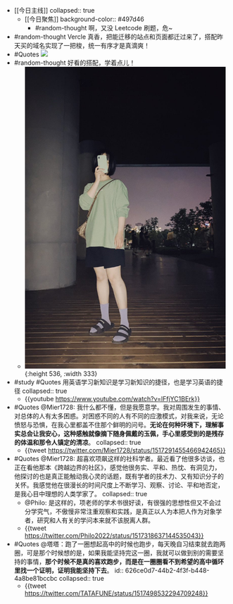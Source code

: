 - [[今日主线]]
  collapsed:: true
	- [[今日聚焦]]
	  background-color:: #497d46
		- #random-thought 啊，又没 Leetcode 刷题，危~
- #random-thought Vercle 真香，把能迁移的站点和页面都迁过来了，搭配昨天买的域名实现了一把梭，统一有序才是真滴爽！
- #Quotes ![](blob:https://web.telegram.org/5fe91151-6298-43d1-a1b0-b9f104634607)
- #random-thought 好看的搭配，学着点儿！
	- ![image.png](../assets/image_1650894583602_0.png){:height 536, :width 333}
- #study #Quotes 用英语学习新知识是学习新知识的捷径，也是学习英语的捷径
  collapsed:: true
	- {{youtube https://www.youtube.com/watch?v=lFfjYC1BErk}}
- #Quotes @Mier1728: 我什么都不懂，但是我愿意学。我对周围发生的事情、对总体的人有太多困惑。对困惑不同的人有不同的应激模式，对我来说，无论愤怒与恐惧，在我心里都盖不住那个鲜明的问号。**无论在何种环境下，理解事实总会让我安心，这种感触就像摘下随身佩戴的玉佩，手心里感受到的是残存的体温和那令人镇定的清凉**。
  collapsed:: true
	- {{tweet https://twitter.com/Mier1728/status/1517291455466942465}}
- #Quotes @Mier1728: 超喜欢项飙这样的社科学者。最近看了他很多访谈，也正在看他那本《跨越边界的社区》，感觉他很务实、平和、热忱、有洞见力，他探讨的也是真正能触动我心灵的话题，既有学者的技术力、又有知识分子的关怀。我感觉他在很漫长的时间尺度上不断学习、观察、讨论、平和地否定，是我心目中理想的人类学家了。
  collapsed:: true
	- @Philo: 是这样的，项老师的学术书很好读，有很强的思想性但又不会过分学究气，不傲慢非常注重观察和实践，是真正以人为本把人作为对象学者，研究和人有关的学问本来就不该脱离人群。
	- {{tweet https://twitter.com/Philo2022/status/1517318637144535043}}
- #Quotes @塔塔：跑了一圈想起高中的时候也跑步，每天晚自习结束就去跑两圈，可是那个时候想的是，如果我能坚持完这一圈，我就可以做到别的需要坚持的事情，**那个时候不是真的喜欢跑步，而是在一圈圈看不到希望的高中循环里找一个证明，证明我能坚持下去**。
  id:: 626ce0d7-44b2-4f3f-b448-4a8be81bccbc
  collapsed:: true
	- {{tweet https://twitter.com/TATAFUNE/status/1517498532294709248}}